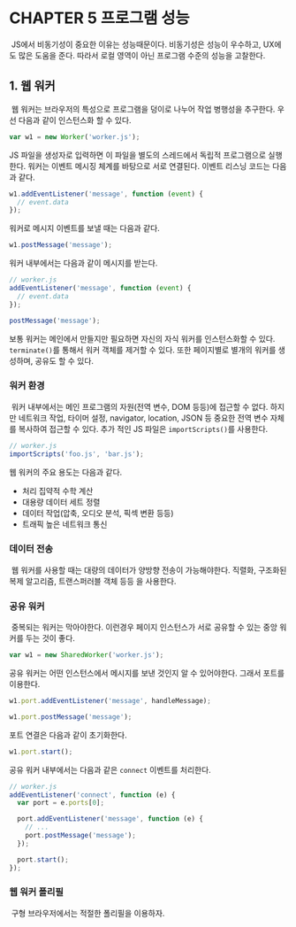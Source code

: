 # CHAPTER 5 프로그램 성능

&nbsp;JS에서 비동기성이 중요한 이유는 성능때문이다. 비동기성은 성능이 우수하고, UX에도 많은 도움을 준다. 따라서 로컬 영역이 아닌 프로그램 수준의 성능을 고찰한다.

## 1. 웹 워커

&nbsp;웹 워커는 브라우저의 특성으로 프로그램을 덩이로 나누어 작업 병행성을 추구한다. 우선 다음과 같이 인스턴스화 할 수 있다.

```javascript
var w1 = new Worker('worker.js');
```

JS 파일을 생성자로 입력하면 이 파일을 별도의 스레드에서 독립적 프로그램으로 실행한다. 워커는 이벤트 메시징 체계를 바탕으로 서로 연결된다. 이벤트 리스닝 코드는 다음과 같다.

```javascript
w1.addEventListener('message', function (event) {
  // event.data
});
```

워커로 메시지 이벤트를 보낼 때는 다음과 같다.

```javascript
w1.postMessage('message');
```

워커 내부에서는 다음과 같이 메시지를 받는다.

```javascript
// worker.js
addEventListener('message', function (event) {
  // event.data
});

postMessage('message');
```

보통 워커는 메인에서 만들지만 필요하면 자신의 자식 워커를 인스턴스화할 수 있다. `terminate()`를 통해서 워커 객체를 제거할 수 있다. 또한 페이지별로 별개의 워커를 생성하며, 공유도 할 수 있다.

### 워커 환경

&nbsp;워커 내부에서는 메인 프로그램의 자원(전역 변수, DOM 등등)에 접근할 수 없다. 하지만 네트워크 작업, 타이머 설정, navigator, location, JSON 등 중요한 전역 변수 자체를 복사하여 접근할 수 있다. 추가 적인 JS 파일은 `importScripts()`를 사용한다.

```javascript
// worker.js
importScripts('foo.js', 'bar.js');
```

웹 워커의 주요 용도는 다음과 같다.

- 처리 집약적 수학 계산
- 대용량 데이터 세트 정렬
- 데이터 작업(압축, 오디오 분석, 픽섹 변환 등등)
- 트래픽 높은 네트워크 통신

### 데이터 전송

&nbsp;웹 워커를 사용할 때는 대량의 데이터가 양방향 전송이 가능해야한다. 직렬화, 구조화된 복제 알고리즘, 트랜스퍼러블 객체 등등 을 사용한다.

### 공유 워커

&nbsp;중복되는 워커는 막아야한다. 이런경우 페이지 인스턴스가 서로 공유할 수 있는 중앙 워커를 두는 것이 좋다.

```javascript
var w1 = new SharedWorker('worker.js');
```

공유 워커는 어떤 인스턴스에서 메시지를 보낸 것인지 알 수 있어야한다. 그래서 포트를 이용한다.

```javascript
w1.port.addEventListener('message', handleMessage);

w1.port.postMessage('message');
```

포트 연결은 다음과 같이 초기화한다.

```javascript
w1.port.start();
```

공유 워커 내부에서는 다음과 같은 `connect` 이벤트를 처리한다.

```javascript
// worker.js
addEventListener('connect', function (e) {
  var port = e.ports[0];

  port.addEventListener('message', function (e) {
    // ...
    port.postMessage('message');
  });

  port.start();
});
```

### 웹 워커 폴리필

&nbsp;구형 브라우저에서는 적절한 폴리필을 이용하자.
